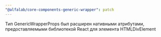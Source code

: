 ```yaml
---
"@alfalab/core-components-generic-wrapper": patch
---
```


Тип GenericWrapperProps был расширен нативными атрибутами, предоставляемыми библиотекой React для элемента HTMLDivElement
